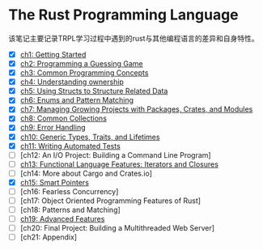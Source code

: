 # The Rust Programming Language

该笔记主要记录TRPL学习过程中遇到的rust与其他编程语言的差异和自身特性。

- [x] [ch1: Getting Started](./notes/ch1.md)
- [x] [ch2: Programming a Guessing Game](./notes/ch2.md)
- [x] [ch3: Common Programming Concepts](./notes/ch3.md)
- [x] [ch4: Understanding ownership](./notes/ch4.md)
- [x] [ch5: Using Structs to Structure Related Data](./notes/ch5.md)
- [x] [ch6: Enums and Pattern Matching](./notes/ch6.md)
- [x] [ch7: Managing Growing Projects with Packages, Crates, and Modules](./notes/ch7.md)
- [x] [ch8: Common Collections](./notes/ch8.md)
- [x] [ch9: Error Handling](./notes/ch9.md)
- [x] [ch10: Generic Types, Traits, and Lifetimes](./notes/ch10.md)
- [x] [ch11: Writing Automated Tests](./notes/ch11.md)
- [ ] [ch12: An I/O Project: Building a Command Line Program]
- [ ] [ch13: Functional Language Features: Iterators and Closures](./notes/ch13.md)
- [ ] [ch14: More about Cargo and Crates.io]
- [x] [ch15: Smart Pointers](./notes/ch15.md)
- [ ] [ch16: Fearless Concurrency]
- [ ] [ch17: Object Oriented Programming Features of Rust]
- [ ] [ch18: Patterns and Matching]
- [ ] [ch19: Advanced Features](./notes/ch19.md)
- [ ] [ch20: Final Project: Building a Multithreaded Web Server]
- [ ] [ch21: Appendix]
